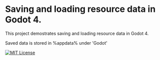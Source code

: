 # Saving and loading resource data in Godot 4.

This project demostrates saving and loading resource data in Godot 4. 

Saved data is stored in %appdata% under 'Godot'

[![MIT License](https://img.shields.io/badge/License-MIT-green.svg)](https://choosealicense.com/licenses/mit/)
